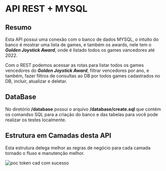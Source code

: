 # API REST + MYSQL

## Resumo

Esta API possui uma conexão com o banco de dados MYSQL, o intuíto do banco é mostrar uma lista de games, e também os awards, nele tem o ***Golden Joystick Award***, onde é listado todos os games vancedores até 2022.

Com o REST podemos acessar as rotas para listar todos os games vencedores do ***Golden Joystick Award***, filtrar vencedores por ano, e também, fazer filtros de consultas ao DB por todos games cadastrados no DB, incluir, atualizar e deletar.

## DataBase

No diretório **/database** possui o arquivo **/database/create.sql** que contém os comandso SQL para a criação do banco e das tabelas para você pode realizar os testes localmente.

## Estrutura em Camadas desta API
Esta estrutura delega melhor as regras de negócio para cada camada tornado o fluxo e manutenção melhor.

![poc token cad com sucesso](system_layers.png)


